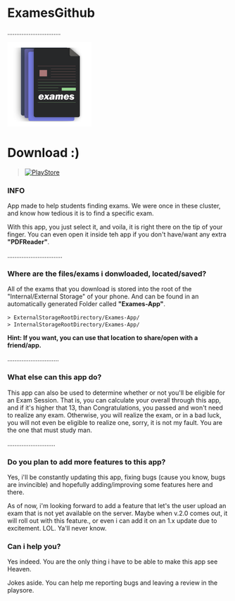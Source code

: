 # ExamesGithub

..............................

![logo.png](/app/src/main/res/mipmap-xxxhdpi/ic_launcher.png)


# Download :)
> [![PlayStore](http://www.marinepartsexpress.com/images/googleplay150.png)](https://play.google.com/store/apps/details?id=com.kishan.exames)



### INFO
  App made to help students finding exams. We were once in these cluster, and know how tedious it is to find a specific exam.
	
  With this app, you just select it, and voila, it is right there on the tip of your finger. You can even open it inside teh app if you don't have/want any extra <b>"PDFReader"</b>. 

...............................

### Where are the files/exams i donwloaded, located/saved?
  All of the exams that you download is stored into the root of the "Internal/External Storage" of your phone. And can be found in an automatically generated Folder called <b>"Exames-App"</b>.

    > ExternalStorageRootDirectory/Exames-App/  
    > InternalStorageRootDirectory/Exames-App/

  <b> Hint: If you want, you can use that location to share/open with a friend/app.</b>

.............................

### What else can this app do?
This app can also be used to determine whether or not you'll be eligible for an Exam Session. That is, you can calculate your overall through this app, and if it's higher that 13, than Congratulations, you passed and won't need to realize any exam. Otherwise, you will realize the exam, or in a bad luck, you will not even be eligible to realize one, sorry, it is not my fault. You are the one that must study man.


...........................

### Do you plan to add more features to this app?
Yes, i'll be constantly updating this app, fixing bugs (cause you know, bugs are invincible) and hopefully adding/improving some features here and there.

As of now, i'm looking forward to add a feature that let's the user upload an exam that is not yet available on the server. Maybe when v.2.0 comes out, it will roll out with this feature., or even i can add it on an 1.x update due to excitement. LOL. Ya'll never know.

### Can i help you?
Yes indeed. You are the only thing i have to be able to make this app see Heaven.

Jokes aside.
You can help me reporting bugs and leaving a review in the playsore. 
